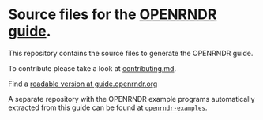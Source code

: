 # Source files for the  [OPENRNDR guide](https://guide.openrndr.org/#/).

This repository contains the source files to generate the OPENRNDR guide.

To contribute please take a look at
[contributing.md](https://github.com/openrndr/openrndr-guide/blob/main/contributing.md).

Find a [readable version at guide.openrndr.org](https://guide.openrndr.org)

A separate repository with the OPENRNDR example programs
automatically extracted from this guide can be found at
[`openrndr-examples`](https://github.com/openrndr/openrndr-examples).
